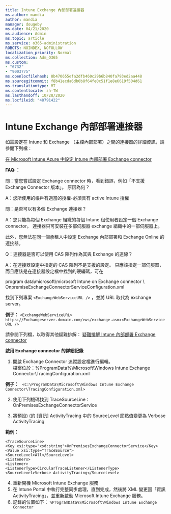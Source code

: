 ```yaml
---
title: Intune Exchange 內部部署連接器
ms.author: mandia
author: mandia
manager: dougeby
ms.date: 04/21/2020
ms.audience: Admin
ms.topic: article
ms.service: o365-administration
ROBOTS: NOINDEX, NOFOLLOW
localization_priority: Normal
ms.collection: Adm_O365
ms.custom:
- "6732"
- "9003775"
ms.openlocfilehash: 8b470655efa2dfb460c29b6b840fa793ed2aa448
ms.sourcegitcommit: f8b41ecda6db0b8f64fe0c51f1e8e6619f504d61
ms.translationtype: MT
ms.contentlocale: zh-TW
ms.lasthandoff: 10/28/2020
ms.locfileid: "48791422"
---
```

# <a name="intune-exchange-on-premise-connector"></a>Intune Exchange 內部部署連接器

如需設定在 Intune 和 Exchange （主控內部部署）之間的連接器的詳細資訊，請參閱下列檔：

[在 Microsoft Intune Azure 中設定 Intune 內部部署 Exchange connector](https://docs.microsoft.com/intune/exchange-connector-install)

**FAQ:：**

問：當您嘗試設定 Exchange connector 時，看到錯誤，例如「不支援 Exchange Connector 版本」。 原因為何？

A：您所使用的帳戶有適當的授權-必須具有 active Intune 授權

問：是否可以有多個 Exchange 連接器？

A：您只能為每個 Exchange 組織的每個 Intune 租使用者設定一個 Exchange connector。 連接器只可安裝在多部伺服器 exchange 組織中的一部伺服器上。

此外，您無法在同一個承租人中設定 Exchange 內部部署和 Exchange Online 的連接器。

Q：連接器是否可以使用 CAS 陣列作為其與 Exchange 的連線？

A：在連接器設定中指定的 CAS 陣列不是支援的設定。 只應該指定一部伺服器，而且應該是在連接器設定檔中找到的硬編碼，可在

program data\microsoft\microsoft Intune on Exchange connector \ OnpremiseExchangeConnectorServiceConfiguration.xml

找到下列專案 ```<ExchangeWebServiceURL />``` ，並將 URL 取代為 exchange server。

**例子：**
```<ExchangeWebServiceURL> https://Exchangeserver.domain.com/ews/exchange.asmx<ExchangeWebServiceURL />```

請參閱下列檔，以取得其他疑難排解： [疑難排解 Intune 內部部署 Exchange connector](https://support.microsoft.com/help/4471887/troubleshooting-exchange-connector-in-microsoft-intune)

**啟用 Exchange connector 的詳細記錄**

1. 開啟 Exchange Connector 追蹤設定檔進行編輯。  
檔案位於：%ProgramData%\Microsoft\Windows Intune Exchange Connector\TracingConfiguration.xml  

**例子：**
``` <C:\ProgramData\Microsoft\Windows Intune Exchange Connector\TracingConfiguration.xml>```
  
2. 使用下列機碼找到 TraceSourceLine： OnPremisesExchangeConnectorService  
  
3. 將預設)  (的 [資訊] ActivityTracing 中的 SourceLevel 節點值變更為 Verbose ActivityTracing  

**範例：**
```
<TraceSourceLine>  
<Key xsi:type="xsd:string">OnPremisesExchangeConnectorService</Key>  
<Value xsi:type="TraceSource">  
<SourceLevel>All</SourceLevel>  
<Listeners>  
<Listener>  
<ListenerType>CircularTraceListener</ListenerType>
<SourceLevel>Verbose ActivityTracing</SourceLevel>
```
4. 重新開機 Microsoft Intune Exchange 服務  
5. 在 Intune Portal 中執行完整同步處理，直到完成，然後將 XML 變更回「資訊 ActivityTracing」，並重新啟動 Microsoft Intune Exchange 服務。  
6. 記錄的位置如下： `%ProgramData%\Microsoft\Windows Intune Exchange Connector`